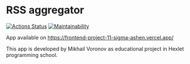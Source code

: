 # RSS aggregator

[![Actions Status](https://github.com/msvoronov/frontend-project-11/actions/workflows/hexlet-check.yml/badge.svg)](https://github.com/msvoronov/frontend-project-11/actions)
[![Maintainability](https://api.codeclimate.com/v1/badges/2ef77ece4ed9b31f1c83/maintainability)](https://codeclimate.com/github/msvoronov/frontend-project-11/maintainability)

App available on
https://frontend-project-11-sigma-ashen.vercel.app/

This app is developed by Mikhail Voronov as educational project in Hexlet programming school.